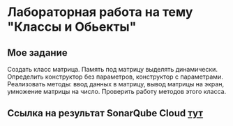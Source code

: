 # Лабораторная работа на тему "Классы и Обьекты"

## Мое задание 

Создать класс матрица. Память под матрицу выделять динамически. Определить конструктор без параметров, конструктор с параметрами. Реализовать методы: ввод данных в матрицу, вывод матрицы на экран, умножение матрицы на число. Проверить работу методов этого класса.

## Ссылка на результат SonarQube Cloud [тут](https://sonarcloud.io/project/overview?id=rottesy_3SemLab1)